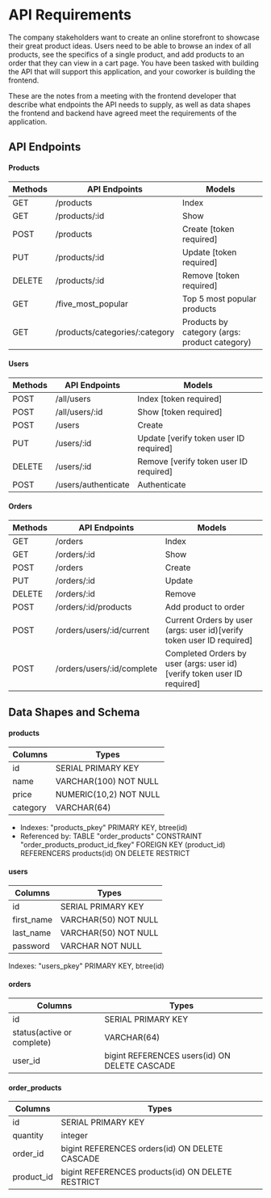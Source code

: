 # API Requirements

The company stakeholders want to create an online storefront to showcase their great product ideas. Users need to be able to browse an index of all products, see the specifics of a single product, and add products to an order that they can view in a cart page. You have been tasked with building the API that will support this application, and your coworker is building the frontend.

These are the notes from a meeting with the frontend developer that describe what endpoints the API needs to supply, as well as data shapes the frontend and backend have agreed meet the requirements of the application.

## API Endpoints

#### Products

| Methods | API Endpoints                  | Models                                        |
| ------- | ------------------------------ | --------------------------------------------- |
| GET     | /products                      | Index                                         |
| GET     | /products/:id                  | Show                                          |
| POST    | /products                      | Create [token required]                       |
| PUT     | /products/:id                  | Update [token required]                       |
| DELETE  | /products/:id                  | Remove [token required]                       |
| GET     | /five_most_popular             | Top 5 most popular products                   |
| GET     | /products/categories/:category | Products by category (args: product category) |

#### Users

| Methods | API Endpoints       | Models                                 |
| ------- | ------------------- | -------------------------------------- |
| POST    | /all/users          | Index [token required]                 |
| POST    | /all/users/:id      | Show [token required]                  |
| POST    | /users              | Create                                 |
| PUT     | /users/:id          | Update [verify token user ID required] |
| DELETE  | /users/:id          | Remove [verify token user ID required] |
| POST    | /users/authenticate | Authenticate                           |

#### Orders

| Methods | API Endpoints              | Models                                                                  |
| ------- | -------------------------- | ----------------------------------------------------------------------- |
| GET     | /orders                    | Index                                                                   |
| GET     | /orders/:id                | Show                                                                    |
| POST    | /orders                    | Create                                                                  |
| PUT     | /orders/:id                | Update                                                                  |
| DELETE  | /orders/:id                | Remove                                                                  |
| POST    | /orders/:id/products       | Add product to order                                                    |
| POST    | /orders/users/:id/current  | Current Orders by user (args: user id)[verify token user ID required]   |
| POST    | /orders/users/:id/complete | Completed Orders by user (args: user id)[verify token user ID required] |

## Data Shapes and Schema

#### products

| Columns  | Types                  |
| -------- | ---------------------- |
| id       | SERIAL PRIMARY KEY     |
| name     | VARCHAR(100) NOT NULL  |
| price    | NUMERIC(10,2) NOT NULL |
| category | VARCHAR(64)            |

- Indexes: "products_pkey" PRIMARY KEY, btree(id)
- Referenced by: TABLE "order_products" CONSTRAINT "order_products_product_id_fkey" FOREIGN KEY (product_id) REFERENCERS products(id) ON DELETE RESTRICT

#### users

| Columns    | Types                |
| ---------- | -------------------- |
| id         | SERIAL PRIMARY KEY   |
| first_name | VARCHAR(50) NOT NULL |
| last_name  | VARCHAR(50) NOT NULL |
| password   | VARCHAR NOT NULL     |

Indexes: "users_pkey" PRIMARY KEY, btree(id)

#### orders

| Columns                    | Types                                         |
| -------------------------- | --------------------------------------------- |
| id                         | SERIAL PRIMARY KEY                            |
| status(active or complete) | VARCHAR(64)                                   |
| user_id                    | bigint REFERENCES users(id) ON DELETE CASCADE |

#### order_products

| Columns    | Types                                             |
| ---------- | ------------------------------------------------- |
| id         | SERIAL PRIMARY KEY                                |
| quantity   | integer                                           |
| order_id   | bigint REFERENCES orders(id) ON DELETE CASCADE    |
| product_id | bigint REFERENCES products(id) ON DELETE RESTRICT |
